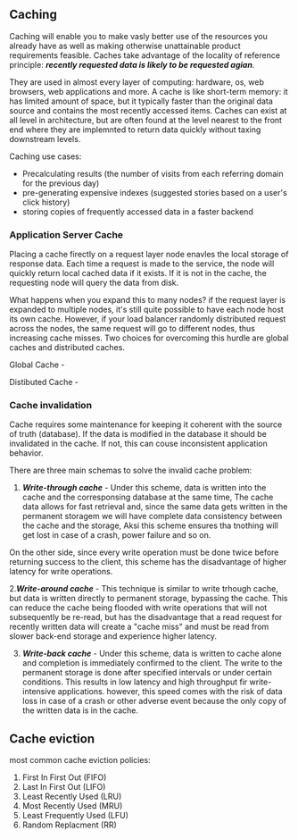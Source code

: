 ## Caching

Caching will enable you to make vasly better use of the resources you already have as well as making otherwise unattainable product requirements feasible.
Caches take advantage of the locality of reference principle: ***recently requested data is likely to be requested agian***.

They are used in almost every layer of computing: hardware, os, web browsers, web applications and more.
A cache is like short-term memory: it has limited amount of space, but it typically faster than the original data source and contains the most recently accessed items.
Caches can exist at all level in architecture, but are often found at the level nearest to the front end where they are implemnted to return data quickly without taxing downstream levels.

Caching use cases: 
* Precalculating results (the number of visits from each referring domain for the previous day)
* pre-generating expensive indexes (suggested stories based on a user's click history)
* storing copies of frequently accessed data in a faster backend

### Application Server Cache

Placing a cache firectly on a request layer node enavles the local storage of response data. Each time a request is made to the service, the node will quickly return local cached data if it exists. If it is not in the cache, the requesting node will query the data from disk.

What happens when you expand this to many nodes? if the request layer is expanded to multiple nodes, it's still quite possible to have each node host its own cache.
However, if your load balancer randomly distributed request across the nodes, the same request will go to different nodes, thus increasing cache misses.
Two choices for overcoming this hurdle are global caches and distributed caches.

Global Cache - 

Distibuted Cache -

### Cache invalidation

Cache requires some maintenance for keeping it coherent with the source of truth (database). If the data is modified in the database it should be invalidated in the cache.
If not, this can couse inconsistent application behavior.

There are three main schemas to solve the invalid cache problem:

1. ***Write-through cache*** - Under this scheme, data is written into the cache and the corresponsing database at the same time, The cache data allows for fast retrieval and,
since the same data gets written in the permanent storagem we will have complete data consistency between the cache and the storage, Aksi this scheme ensures tha tnothing will get lost in case of a crash, power failure and so on.

On the other side, since every write operation must be done twice before returning success to the client, this scheme has the disadvantage of higher latency for write operations.

2.***Write-around cache*** - This technique is similar to write trhough cache, but data is written directly to permanent storage, bypassing the cache. This can reduce the cache being flooded with write operations that will not subsequently be re-read, but has the disadvantage that a read request for recently written data will create a "cache miss"
and must be read from slower back-end storage and experience higher latency.

3. ***Write-back cache*** - Under this scheme, data is written to cache alone and completion is immediately confirmed to the client. The write to the permanent storage is done after specified intervals or under certain conditions. This results in low latency and high throughput fir write-intensive applications. however, this speed comes with the risk of data loss in case of a crash or other adverse event because the only copy of the written data is in the cache.

## Cache eviction

most common cache eviction policies:

1. First In First Out (FIFO)
2. Last In First Out (LIFO)
3. Least Recently Used (LRU)
4. Most Recently Used (MRU)
5. Least Frequently Used (LFU)
6. Random Replacment (RR)
